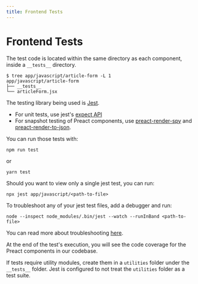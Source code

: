 ```yaml
---
title: Frontend Tests
---
```


# Frontend Tests

The test code is located within the same directory as each component, inside a
`__tests__` directory.

```shell
$ tree app/javascript/article-form -L 1
app/javascript/article-form
├── __tests__
└── articleForm.jsx
```

The testing library being used is [Jest](https://jestjs.io/).

- For unit tests, use jest's [expect API](https://jestjs.io/docs/en/expect)
- For snapshot testing of Preact components, use
  [preact-render-spy](https://github.com/mzgoddard/preact-render-spy) and
  [preact-render-to-json](https://github.com/nathancahill/preact-render-to-json).

You can run those tests with:

```shell
npm run test
```

or

```shell
yarn test
```

Should you want to view only a single jest test, you can run:
```shell
npx jest app/javascript/<path-to-file>
```

To troubleshoot any of your jest test files, add a debugger and run:
```shell
node --inspect node_modules/.bin/jest --watch --runInBand <path-to-file>
```
You can read more about troubleshooting [here](https://jestjs.io/docs/en/troubleshooting).

At the end of the test's execution, you will see the code coverage for the
Preact components in our codebase.

If tests require utility modules, create them in a `utilities` folder under the
`__tests__` folder. Jest is configured to not treat the `utilities` folder as a
test suite.
